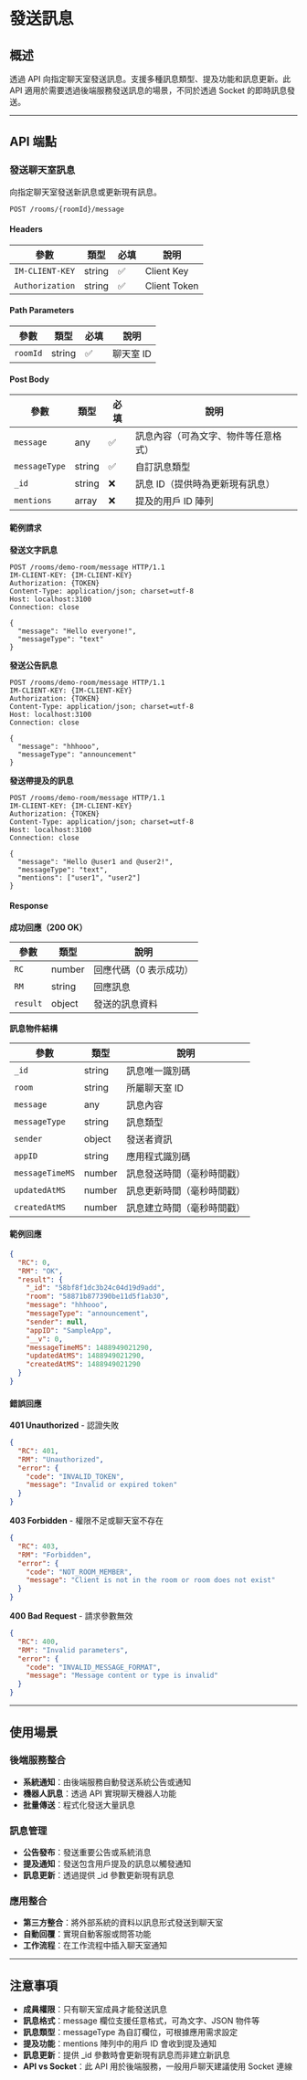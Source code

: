 # 發送訊息

## 概述

透過 API 向指定聊天室發送訊息。支援多種訊息類型、提及功能和訊息更新。此 API 適用於需要透過後端服務發送訊息的場景，不同於透過 Socket 的即時訊息發送。

------

## API 端點

### 發送聊天室訊息

向指定聊天室發送新訊息或更新現有訊息。

```http
POST /rooms/{roomId}/message
```

#### Headers

| 參數               | 類型   | 必填 | 說明           |
| ------------------ | ------ | ---- | -------------- |
| `IM-CLIENT-KEY`    | string | ✅    | Client Key     |
| `Authorization`    | string | ✅    | Client Token   |

#### Path Parameters

| 參數     | 類型   | 必填 | 說明        |
| -------- | ------ | ---- | ----------- |
| `roomId` | string | ✅    | 聊天室 ID   |

#### Post Body

| 參數          | 類型   | 必填 | 說明                                    |
| ------------- | ------ | ---- | --------------------------------------- |
| `message`     | any    | ✅    | 訊息內容（可為文字、物件等任意格式）    |
| `messageType` | string | ✅    | 自訂訊息類型                            |
| `_id`         | string | ❌    | 訊息 ID（提供時為更新現有訊息）         |
| `mentions`    | array  | ❌    | 提及的用戶 ID 陣列                      |

#### 範例請求

**發送文字訊息**

```http
POST /rooms/demo-room/message HTTP/1.1
IM-CLIENT-KEY: {IM-CLIENT-KEY}
Authorization: {TOKEN}
Content-Type: application/json; charset=utf-8
Host: localhost:3100
Connection: close

{
  "message": "Hello everyone!",
  "messageType": "text"
}
```

**發送公告訊息**

```http
POST /rooms/demo-room/message HTTP/1.1
IM-CLIENT-KEY: {IM-CLIENT-KEY}
Authorization: {TOKEN}
Content-Type: application/json; charset=utf-8
Host: localhost:3100
Connection: close

{
  "message": "hhhooo",
  "messageType": "announcement"
}
```

**發送帶提及的訊息**

```http
POST /rooms/demo-room/message HTTP/1.1
IM-CLIENT-KEY: {IM-CLIENT-KEY}
Authorization: {TOKEN}
Content-Type: application/json; charset=utf-8
Host: localhost:3100
Connection: close

{
  "message": "Hello @user1 and @user2!",
  "messageType": "text",
  "mentions": ["user1", "user2"]
}
```

#### Response

**成功回應（200 OK）**

| 參數     | 類型   | 說明                   |
| -------- | ------ | ---------------------- |
| `RC`     | number | 回應代碼（0 表示成功） |
| `RM`     | string | 回應訊息               |
| `result` | object | 發送的訊息資料         |

**訊息物件結構**

| 參數             | 類型   | 說明                          |
| ---------------- | ------ | ----------------------------- |
| `_id`            | string | 訊息唯一識別碼                |
| `room`           | string | 所屬聊天室 ID                 |
| `message`        | any    | 訊息內容                      |
| `messageType`    | string | 訊息類型                      |
| `sender`         | object | 發送者資訊                    |
| `appID`          | string | 應用程式識別碼                |
| `messageTimeMS`  | number | 訊息發送時間（毫秒時間戳）    |
| `updatedAtMS`    | number | 訊息更新時間（毫秒時間戳）    |
| `createdAtMS`    | number | 訊息建立時間（毫秒時間戳）    |

#### 範例回應

```json
{
  "RC": 0,
  "RM": "OK",
  "result": {
    "_id": "58bf8f1dc3b24c04d19d9add",
    "room": "58871b877390be11d5f1ab30",
    "message": "hhhooo",
    "messageType": "announcement",
    "sender": null,
    "appID": "SampleApp",
    "__v": 0,
    "messageTimeMS": 1488949021290,
    "updatedAtMS": 1488949021290,
    "createdAtMS": 1488949021290
  }
}
```

#### 錯誤回應

**401 Unauthorized** - 認證失敗

```json
{
  "RC": 401,
  "RM": "Unauthorized",
  "error": {
    "code": "INVALID_TOKEN",
    "message": "Invalid or expired token"
  }
}
```

**403 Forbidden** - 權限不足或聊天室不存在

```json
{
  "RC": 403,
  "RM": "Forbidden",
  "error": {
    "code": "NOT_ROOM_MEMBER",
    "message": "Client is not in the room or room does not exist"
  }
}
```

**400 Bad Request** - 請求參數無效

```json
{
  "RC": 400,
  "RM": "Invalid parameters",
  "error": {
    "code": "INVALID_MESSAGE_FORMAT",
    "message": "Message content or type is invalid"
  }
}
```

------

## 使用場景

### 後端服務整合
- **系統通知**：由後端服務自動發送系統公告或通知
- **機器人訊息**：透過 API 實現聊天機器人功能
- **批量傳送**：程式化發送大量訊息

### 訊息管理
- **公告發布**：發送重要公告或系統消息
- **提及通知**：發送包含用戶提及的訊息以觸發通知
- **訊息更新**：透過提供 _id 參數更新現有訊息

### 應用整合
- **第三方整合**：將外部系統的資料以訊息形式發送到聊天室
- **自動回覆**：實現自動客服或問答功能
- **工作流程**：在工作流程中插入聊天室通知

------

## 注意事項

- **成員權限**：只有聊天室成員才能發送訊息
- **訊息格式**：message 欄位支援任意格式，可為文字、JSON 物件等
- **訊息類型**：messageType 為自訂欄位，可根據應用需求設定
- **提及功能**：mentions 陣列中的用戶 ID 會收到提及通知
- **訊息更新**：提供 _id 參數時會更新現有訊息而非建立新訊息
- **API vs Socket**：此 API 用於後端服務，一般用戶聊天建議使用 Socket 連線
